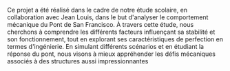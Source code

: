 Ce projet a été réalisé dans le cadre de notre étude scolaire, en collaboration avec Jean Louis, dans le but d'analyser le comportement mécanique du Pont de San Francisco. À travers cette étude, nous cherchons à comprendre les différents facteurs influençant sa stabilité et son fonctionnement, tout en explorant ses caractéristiques de perfection en termes d'ingénierie. En simulant différents scénarios et en étudiant la réponse du pont, nous visons à mieux appréhender les défis mécaniques associés à des structures aussi impressionnantes

